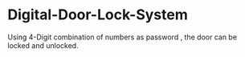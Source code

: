 # Digital-Door-Lock-System
Using 4-Digit combination of numbers as password , the door can be locked and unlocked.
